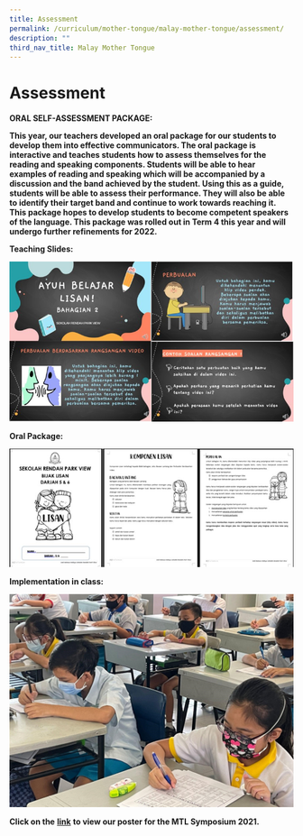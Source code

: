 ```yaml
---
title: Assessment
permalink: /curriculum/mother-tongue/malay-mother-tongue/assessment/
description: ""
third_nav_title: Malay Mother Tongue
---
```


# **Assessment**  

**ORAL SELF-ASSESSMENT PACKAGE:**

**This year, our teachers developed an oral package for our students to develop them into effective communicators. The oral package is interactive and teaches students how to assess themselves for the reading and speaking components. Students will be able to hear examples of reading and speaking which will be accompanied by a discussion and the band achieved by the student. Using this as a guide, students will be able to assess their performance. They will also be able to identify their target band and continue to work towards reaching it. This package hopes to develop students to become competent speakers of the language. This package was rolled out in Term 4 this year and will undergo further refinements for 2022.**

**Teaching Slides:**

![](/images/Malay%20MT%208.jpg)

**Oral Package:**

![](/images/Malay%20MT%209.jpg)

**Implementation in class:**

![](/images/Malay%20MT%206.jpg)

**Click on the** [**link**](https://www.mtls.edu.sg/mlmoe/park-view/) **to view our poster for the MTL Symposium 2021.**